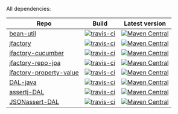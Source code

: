 All dependencies:


Repo | Build | Latest version
---  | ---   | ---
[bean-util](https://github.com/leeonky/bean-util) | [![travis-ci](https://travis-ci.com/leeonky/bean-util.svg?branch=master)](https://travis-ci.com/github/leeonky/bean-util) | [![Maven Central](https://img.shields.io/maven-central/v/com.github.leeonky/bean-util.svg)](https://search.maven.org/artifact/com.github.leeonky/bean-util)
[jfactory](https://github.com/leeonky/jfactory) | [![travis-ci](https://travis-ci.com/leeonky/jfactory.svg?branch=master)](https://travis-ci.com/github/leeonky/jfactory) | [![Maven Central](https://img.shields.io/maven-central/v/com.github.leeonky/jfactory.svg)](https://maven-badges.herokuapp.com/maven-central/com.github.leeonky/jfactory)
[jfactory-cucumber](https://github.com/leeonky/jfactory-cucumber) | [![travis-ci](https://travis-ci.com/leeonky/jfactory-cucumber.svg?branch=master)](https://travis-ci.com/github/leeonky/jfactory-cucumber) | [![Maven Central](https://img.shields.io/maven-central/v/com.github.leeonky/jfactory-cucumber.svg)](https://maven-badges.herokuapp.com/maven-central/com.github.leeonky/jfactory-cucumber)
[jfactory-repo-jpa](https://github.com/leeonky/jfactory-repo-jpa) | [![travis-ci](https://travis-ci.com/leeonky/jfactory-repo-jpa.svg?branch=master)](https://travis-ci.com/github/leeonky/jfactory-repo-jpa) | [![Maven Central](https://img.shields.io/maven-central/v/com.github.leeonky/jfactory-repo-jpa.svg)](https://maven-badges.herokuapp.com/maven-central/com.github.leeonky/jfactory-repo-jpa)
[jfactory-property-value](https://github.com/leeonky/jfactory-property-value) | [![travis-ci](https://app.travis-ci.com/leeonky/jfactory-property-value.svg?branch=main)](https://travis-ci.com/github/leeonky/jfactory-property-value) |[![Maven Central](https://img.shields.io/maven-central/v/com.github.leeonky/jfactory-property-value.svg)](https://maven-badges.herokuapp.com/maven-central/com.github.leeonky/jfactory-property-value) 
[DAL-java](https://github.com/leeonky/DAL-java) | [![travis-ci](https://travis-ci.com/leeonky/DAL-java.svg?branch=master)](https://travis-ci.com/github/leeonky/DAL-java) | [![Maven Central](https://img.shields.io/maven-central/v/com.github.leeonky/DAL-java.svg)](https://search.maven.org/artifact/com.github.leeonky/DAL-java)
[assertj-DAL](https://github.com/leeonky/assertj-DAL) | [![travis-ci](https://app.travis-ci.com/leeonky/assertj-DAL.svg?branch=main)](https://travis-ci.com/github/leeonky/assertj-DAL) | [![Maven Central](https://img.shields.io/maven-central/v/com.github.leeonky/assertj-DAL.svg)](https://search.maven.org/artifact/com.github.leeonky/assertj-DAL)
[JSONassert-DAL](https://github.com/leeonky/JSONassert-DAL) | [![travis-ci](https://app.travis-ci.com/leeonky/JSONassert-DAL.svg?branch=main)](https://travis-ci.com/github/leeonky/JSONassert-DAL) | [![Maven Central](https://img.shields.io/maven-central/v/com.github.leeonky/assertj-DAL.svg)](https://search.maven.org/artifact/com.github.leeonky/JSONassert-DAL)


